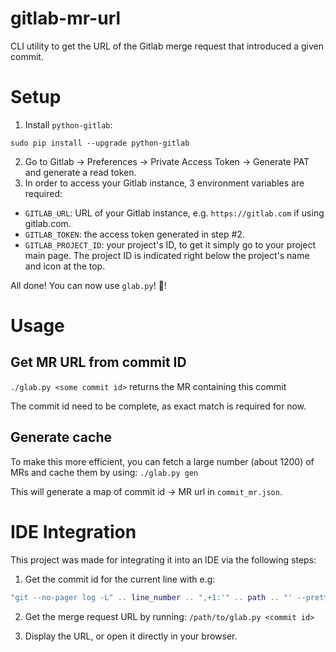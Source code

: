 # gitlab-mr-url
CLI utility to get the URL of the Gitlab merge request that introduced a given commit.

# Setup

1. Install `python-gitlab`:
```
sudo pip install --upgrade python-gitlab
```

2. Go to Gitlab -> Preferences -> Private Access Token -> Generate PAT
and generate a read token.
3. In order to access your Gitlab instance, 3 environment variables are required:
- `GITLAB_URL`: URL of your Gitlab instance, e.g. `https://gitlab.com`  if using gitlab.com.
- `GITLAB_TOKEN`: the access token generated in step #2.
- `GITLAB_PROJECT_ID`: your project's ID, to get it simply go to your project main page. The project ID is indicated right below the project's name and icon at the top.

All done!
You can now use `glab.py`! 🥳!

# Usage

## Get MR URL from commit ID
`./glab.py <some commit id>`
returns the MR containing this commit

The commit id need to be complete, as exact match is required for now.

## Generate cache
To make this more efficient, you can fetch a large number (about 1200) of MRs and cache them by using:
`./glab.py gen`

This will generate a map of commit id -> MR url in `commit_mr.json`.


# IDE Integration

This project was made for integrating it into an IDE via the following steps:

1. Get the commit id for the current line with e.g:
```lua
"git --no-pager log -L" .. line_number .. ",+1:'" .. path .. "' --pretty=format:'%H'"
```

2. Get the merge request URL by running:
`/path/to/glab.py <commit id>`

3. Display the URL, or open it directly in your browser.

